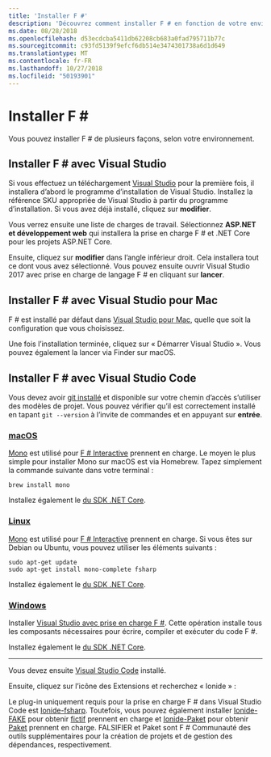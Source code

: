 ```yaml
---
title: 'Installer F #'
description: 'Découvrez comment installer F # en fonction de votre environnement.'
ms.date: 08/28/2018
ms.openlocfilehash: d53ecdcba5411db62208cb683a0fad795711b77c
ms.sourcegitcommit: c93fd5139f9efcf6db514e3474301738a6d1d649
ms.translationtype: MT
ms.contentlocale: fr-FR
ms.lasthandoff: 10/27/2018
ms.locfileid: "50193901"
---
```

# <a name="install-f"></a>Installer F # #

Vous pouvez installer F # de plusieurs façons, selon votre environnement.

## <a name="install-f-with-visual-studio"></a>Installer F # avec Visual Studio

Si vous effectuez un téléchargement [Visual Studio](https://visualstudio.microsoft.com/) pour la première fois, il installera d’abord le programme d’installation de Visual Studio. Installez la référence SKU appropriée de Visual Studio à partir du programme d’installation. Si vous avez déjà installé, cliquez sur **modifier**.

Vous verrez ensuite une liste de charges de travail. Sélectionnez **ASP.NET et développement web** qui installera la prise en charge F # et .NET Core pour les projets ASP.NET Core.

Ensuite, cliquez sur **modifier** dans l’angle inférieur droit.  Cela installera tout ce dont vous avez sélectionné. Vous pouvez ensuite ouvrir Visual Studio 2017 avec prise en charge de langage F # en cliquant sur **lancer**.

## <a name="install-f-with-visual-studio-for-mac"></a>Installer F # avec Visual Studio pour Mac

F # est installé par défaut dans [Visual Studio pour Mac](https://visualstudio.microsoft.com/vs/mac/), quelle que soit la configuration que vous choisissez.

Une fois l’installation terminée, cliquez sur « Démarrer Visual Studio ». Vous pouvez également la lancer via Finder sur macOS.

## <a name="install-f-with-visual-studio-code"></a>Installer F # avec Visual Studio Code

Vous devez avoir [git installé](https://git-scm.com/download) et disponible sur votre chemin d’accès s’utiliser des modèles de projet. Vous pouvez vérifier qu’il est correctement installé en tapant `git --version` à l’invite de commandes et en appuyant sur **entrée**.

### <a name="macostabmacos"></a>[macOS](#tab/macos)

[Mono](https://www.mono-project.com) est utilisé pour [F # Interactive](../tutorials/fsharp-interactive/index.md) prennent en charge. Le moyen le plus simple pour installer Mono sur macOS est via Homebrew. Tapez simplement la commande suivante dans votre terminal :

```console
brew install mono
```

Installez également le [du SDK .NET Core](https://www.microsoft.com/net/download).

### <a name="linuxtablinux"></a>[Linux](#tab/linux)

[Mono](https://www.mono-project.com) est utilisé pour [F # Interactive](../tutorials/fsharp-interactive/index.md) prennent en charge. Si vous êtes sur Debian ou Ubuntu, vous pouvez utiliser les éléments suivants :

```console
sudo apt-get update
sudo apt-get install mono-complete fsharp
```

Installez également le [du SDK .NET Core](https://www.microsoft.com/net/download).

### <a name="windowstabwindows"></a>[Windows](#tab/windows)

Installer [Visual Studio avec prise en charge F #](#install-f-with-visual-studio). Cette opération installe tous les composants nécessaires pour écrire, compiler et exécuter du code F #.

Installez également le [du SDK .NET Core](https://www.microsoft.com/net/download/).

---

Vous devez ensuite [Visual Studio Code](https://code.visualstudio.com) installé.

Ensuite, cliquez sur l’icône des Extensions et recherchez « Ionide » :

Le plug-in uniquement requis pour la prise en charge F # dans Visual Studio Code est [Ionide-fsharp](https://marketplace.visualstudio.com/items?itemName=Ionide.Ionide-fsharp). Toutefois, vous pouvez également installer [Ionide-FAKE](https://marketplace.visualstudio.com/items?itemName=Ionide.Ionide-FAKE) pour obtenir [fictif](https://fsharp.github.io/FAKE/) prennent en charge et [Ionide-Paket](https://marketplace.visualstudio.com/items?itemName=Ionide.Ionide-Paket) pour obtenir [Paket](https://fsprojects.github.io/Paket/) prennent en charge. FALSIFIER et Paket sont F # Communauté des outils supplémentaires pour la création de projets et de gestion des dépendances, respectivement.
